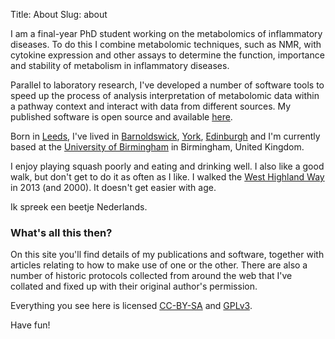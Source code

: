 Title: About
Slug: about

I am a final-year PhD student working on the metabolomics of inflammatory diseases. 
To do this I combine metabolomic techniques, such as NMR, with cytokine expression and other assays to determine the function, importance and stability of metabolism in inflammatory diseases.

Parallel to laboratory research, I've developed a number of software tools to 
speed up the process of analysis interpretation of metabolomic data within a pathway context and interact with data from different sources. My published software is open source and available [here][software].

Born in [Leeds](https://www.google.co.uk/maps/preview/place/Leeds,+West+Yorkshire,+UK/), I've lived in [Barnoldswick](https://www.google.co.uk/maps/preview/place/Barnoldswick,+Lancashire,+UK/), [York](https://www.google.co.uk/maps/preview/place/York,+UK/), [Edinburgh](https://www.google.co.uk/maps/preview/place/Edinburgh,+City+of+Edinburgh,+UK/) and I'm currently based at the [University of Birmingham][uob] in Birmingham, United Kingdom.

I enjoy playing squash poorly and eating and drinking well. I also like a good walk, but don't get to do it as often as I like. I walked the [West Highland Way](http://en.wikipedia.org/wiki/West_Highland_Way) in 2013 (and 2000). It doesn't get easier with age.

Ik spreek een beetje Nederlands.

### What's all this then?

On this site you'll find details of my publications and software, together with articles
relating to how to make use of one or the other. There are also a number of historic protocols collected from around the web that I've collated and fixed up with their original author's permission.

Everything you see here is licensed [CC-BY-SA][cc-by-sa] and [GPLv3][gpl3].

Have fun!

[uob]: http://www.birmingham.ac.uk
[software]: /software
[cc-by-sa]: http://creativecommons.org/licenses/by-sa/3.0/
[gpl3]: http://www.gnu.org/licenses/gpl.html
